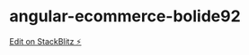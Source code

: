 # angular-ecommerce-bolide92

[Edit on StackBlitz ⚡️](https://stackblitz.com/edit/angular-ecommerce-bolide92)